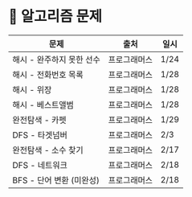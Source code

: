 # :bookmark: 알고리즘 문제

| 문제                      | 출처         | 일시 |
| ------------------------- | ------------ | ---- |
| 해시 - 완주하지 못한 선수 | 프로그래머스 | 1/24 |
| 해시 - 전화번호 목록      | 프로그래머스 | 1/28 |
| 해시 - 위장               | 프로그래머스 | 1/28 |
| 해시 - 베스트앨범         | 프로그래머스 | 1/28 |
| 완전탐색 - 카펫           | 프로그래머스 | 1/29 |
| DFS - 타겟넘버            | 프로그래머스 | 2/3  |
| 완전탐색 - 소수 찾기      | 프로그래머스 | 2/17 |
| DFS - 네트워크            | 프로그래머스 | 2/18 |
| BFS - 단어 변환 (미완성)  | 프로그래머스 | 2/18 |


